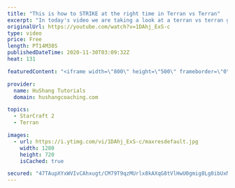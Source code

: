 ```yaml
---
title: "This is how to STRIKE at the right time in Terran vs Terran"
excerpt: "In today's video we are taking a look at a terran vs terran game I played that showcases some patience and how I like to calculate when it's the correct time to attack!  Coaching -------------------------------------------------------------------------- Website: https://www.hushangcoaching.com  Interested"
originalUrl: https://youtube.com/watch?v=1DAhj_ExS-c
type: video
price: Free
length: PT14M38S
publishedDateTime: 2020-11-30T03:09:32Z
heat: 131

featuredContent: "<iframe width=\"800\" height=\"500\" frameborder=\"0\" src=\"https://www.youtube.com/embed/1DAhj_ExS-c\" allow=\"accelerometer; autoplay; encrypted-media; gyroscope; picture-in-picture\" allowfullscreen></iframe>"

provider:
  name: HuShang Tutorials
  domain: hushangcoaching.com

topics:
  - StarCraft 2
  - Terran

images:
  - url: https://i.ytimg.com/vi/1DAhj_ExS-c/maxresdefault.jpg
    width: 1280
    height: 720
    isCached: true

secured: "47TAupXYxWVIvCAhxugt/CM79T9qzMUrlx8kAXqG8tVlHwU0gmig8Lg0ibUxMUUhuT4f2LElwkHmQF9NBlIMmbSMrXn+19XE3xQ10P3Jv7dPb93OTYnk0rX33yI8A5BZXfGHHbMvEZEtZFH8NnDk78WhCAHLoz9VHyi5gsr4zoChsLbZsLFH/W9Uo/kz0UNXj3mpT/PDpTodnfROBGqTuGTSYX6ZQ4O6py9MHKs0/WH4Cg81QGKX3EFTYjLM3BnsC3k18wHeLnKHYDVlJZ+FJGDh4NM+17goiZs39niIVomozMeUspj4L3AUzyi0jcYZ2ZD8zV8u0fhLVI2liqq8ojaHS95Utp1YlqH2sLHY/H5KifMHvCL4cvvfk+g2RP+a3IGq3YjzWTzOMFclkz1On8lTGVr+J4i5uLyI7ioxi0g=;/J/vLbN2pNWIcD8OYOkXJQ=="
---
```


